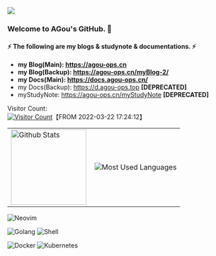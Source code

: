 ![](http://agou-images.oss-cn-qingdao.aliyuncs.com/BaseIMG/87847438-4eb0e980-c913-11ea-9916-180535186a13.png)

### Welcome to AGou's GitHub. 👋

#### ⚡ The following are my blogs & studynote & documentations. ⚡ 

- **my Blog(Main): https://agou-ops.cn**
- **my Blog(Backup): https://agou-ops.cn/myBlog-2/**
- **my Docs(Main): https://docs.agou-ops.cn/**
- my Docs(Backup): https://d.agou-ops.top  **[DEPRECATED]**
- myStudyNote: https://agou-ops.cn/myStudyNote  **[DEPRECATED]**

<!--
**AGou-ops/AGou-ops** is a ✨ _special_ ✨ repository because its `README.md` (this file) appears on your GitHub profile.

Here are some ideas to get you started:

- 🔭 I’m currently working on ...
- 🌱 I’m currently learning ...
- 👯 I’m looking to collaborate on ...
- 🤔 I’m looking for help with ...
- 💬 Ask me about ...
- 📫 How to reach me: ...
- 😄 Pronouns: ...
- ⚡ Fun fact: ...
-->

Visitor Count:   
[![Visitor Count](https://profile-counter.glitch.me/AGou-ops/count.svg)](#)【FROM 2022-03-22 17:24:12】 

<table><tr>
<td><img height="170" align="left" src="https://github-readme-stats.vercel.app/api?username=AGou-ops&show_icons=true&bg_color=000000&title_color=00FF00&icon_color=FFFF00&text_color=00FF00&hide_border=true" alt="Github Stats" /></td>
<td><img src="https://github-readme-stats.vercel.app/api/top-langs/?username=AGou-ops&layout=compact&show_icons=true&bg_color=000000&border_color=302d41&title_color=00FF00&text_color=00FF00&icon_color=c9cbff&langs_count=6" alt="Most Used Languages" /></td>
</tr></table>

![Neovim](https://img.shields.io/badge/NeoVim-%2357A143.svg?&style=for-the-badge&logo=neovim&logoColor=white)

![Golang](https://img.shields.io/badge/Go-00ADD8?style=for-the-badge&logo=go&logoColor=white)
![Shell](https://img.shields.io/badge/Shell_Script-121011?style=for-the-badge&logo=gnu-bash&logoColor=white)

![Docker](https://img.shields.io/badge/docker-%230db7ed.svg?style=for-the-badge&logo=docker&logoColor=white)
![Kubernetes](https://img.shields.io/badge/kubernetes-%23326ce5.svg?style=for-the-badge&logo=kubernetes&logoColor=white)



